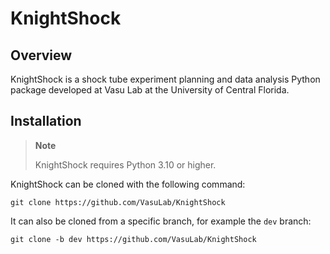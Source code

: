 # KnightShock

## Overview

KnightShock is a shock tube experiment planning and data analysis Python package developed at Vasu Lab at the
University of Central Florida.

## Installation

> **Note**
> 
> KnightShock requires Python 3.10 or higher.

KnightShock can be cloned with the following command:

```commandline
git clone https://github.com/VasuLab/KnightShock
```

It can also be cloned from a specific branch, for example the `dev` branch:

```commandline
git clone -b dev https://github.com/VasuLab/KnightShock
```
